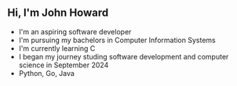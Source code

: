 ## Hi, I'm John Howard

- I'm an aspiring software developer
- I'm pursuing my bachelors in Computer Information Systems
- I'm currently learning C
- I began my journey studing software development and computer science in September 2024
- Python, Go, Java


<!--
**JohnHoward2500/JohnHoward2500** is a ✨ _special_ ✨ repository because its `README.md` (this file) appears on your GitHub profile.

Here are some ideas to get you started:

- 🔭 I’m currently working on ...
- 🌱 I’m currently learning ...
- 👯 I’m looking to collaborate on ...
- 🤔 I’m looking for help with ...
- 💬 Ask me about ...
- 📫 How to reach me: ...
- 😄 Pronouns: ...
- ⚡ Fun fact: ...
-->
